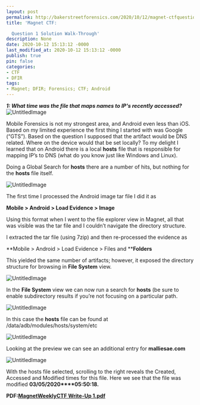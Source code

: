 ```yaml
---
layout: post
permalink: http://bakerstreetforensics.com/2020/10/12/magnet-ctfquestion-1-solution-walk-through/
title: 'Magnet CTF:

  Question 1 Solution Walk-Through'
description: None
date: 2020-10-12 15:13:12 -0000
last_modified_at: 2020-10-12 15:13:12 -0000
publish: true
pin: false
categories:
- CTF
- DFIR
tags:
- Magnet; DFIR; Forensics; CTF; Android
---
```

_**1: What time was the file that maps names to IP's recently accessed?**_ ![UntitledImage](http://bakerstreetforensics.com/wp-content/uploads/2020/10/android.png)

Mobile Forensics is not my strongest area, and Android even less than iOS. Based on my limited experience the first thing I started with was Google (“GTS”). Based on the question I supposed that the artifact would be DNS related. Where on the device would that be set locally? To my delight I learned that on Android there is a local **hosts** file that is responsible for mapping IP’s to DNS (what do you know just like Windows and Linux).

Doing a Global Search for **hosts** there are a number of hits, but nothing for the **hosts** file itself.

![UntitledImage](http://bakerstreetforensics.com/wp-content/uploads/2020/10/untitledimage.png)

The first time I processed the Android image tar file I did it as

**Mobile > Android > Load Evidence > Image**

Using this format when I went to the file explorer view in Magnet, all that was visible was the tar file and I couldn’t navigate the directory structure.

I extracted the tar file (using 7zip) and then re-processed the evidence as

**Mobile > Android > Load Evidence > Files and ****Folders**

This yielded the same number of artifacts; however, it exposed the directory structure for browsing in **File System** view.

![UntitledImage](http://bakerstreetforensics.com/wp-content/uploads/2020/10/untitledimage-1.png)

In the **File System** view we can now run a search for **hosts** (be sure to enable subdirectory results if you’re not focusing on a particular path.

![UntitledImage](http://bakerstreetforensics.com/wp-content/uploads/2020/10/untitledimage-2.png)

In this case the **hosts** file can be found at /data/adb/modules/hosts/system/etc

![UntitledImage](http://bakerstreetforensics.com/wp-content/uploads/2020/10/untitledimage-3.png)

Looking at the preview we can see an additional entry for **malliesae.com**

![UntitledImage](http://bakerstreetforensics.com/wp-content/uploads/2020/10/untitledimage-4.png)

With the hosts file selected, scrolling to the right reveals the Created, Accessed and Modified times for this file. Here we see that the file was modified **03/05/2020****05:50:18.**

**PDF:[MagnetWeeklyCTF Write-Up 1.pdf](http://bakerstreetforensics.com/wp-content/uploads/2020/10/magnetweeklyctf-write-up-1.pdf "MagnetWeeklyCTF Write-Up 1.pdf")**
